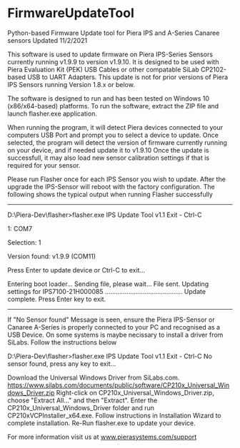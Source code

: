 # FirmwareUpdateTool
Python-based Firmware Update tool for Piera IPS and A-Series Canaree sensors
Updated 11/2/2021

This software is used to update firmware on Piera IPS-Series Sensors currently running v1.9.9 to version v1.9.10.  It is designed to be used with Piera Evaluation Kit (PEK) USB Cables or other compatable SiLab CP2102-based USB to UART Adapters. 
This update is not for prior versions of Piera IPS Sensors running Version 1.8.x or below.

The software is designed to run and has been tested on Windows 10 (x86/x64-based) platforms. 
To run the software, extract the ZIP file and launch flasher.exe application.

When running the program, it will detect Piera devices connected to your computers USB Port and prompt you to select a device to update.
Once selected, the program will detect the version of firmware currently running on your device, and if needed update it to v1.9.10
Once the update is successfull, it may also load new sensor calibration settings if that is required for your sensor.

Please run Flasher once for each IPS Sensor you wish to update. 
After the upgrade the IPS-Sensor will reboot with the factory configuration.
The following shows the typical output when running Flasher successfully

--------

D:\Piera-Dev\flasher>flasher.exe
IPS Update Tool v1.1
 Exit - Ctrl-C

 1: COM7

Selection: 1

Version found:
v1.9.9 (COM11)

Press Enter to update device or Ctrl-C to exit...

Entering boot loader...
Sending file, please wait...
File sent.
Updating settings for IPS7100-21H000085
...........................................
Update complete. Press Enter key to exit.

--------

If "No Sensor found" Message is seen, ensure the Piera IPS-Sensor or Canaree A-Series is properly connected to your PC and recognised as a USB Device.  On some systems is maybe necissary to install a driver from SiLabs.  Follow the instructions below 


D:\Piera-Dev\flasher>flasher.exe
IPS Update Tool v1.1
 Exit - Ctrl-C
No sensor found, press any key to exit...

Download the Universal Windows Driver from SiLabs.com.
 https://www.silabs.com/documents/public/software/CP210x_Universal_Windows_Driver.zip
Right-click on CP210x_Universal_Windows_Driver.zip, choose "Extract All..." and then "Extract".
Enter the CP210x_Universal_Windows_Driver folder and run CP210xVCPInstaller_x64.exe.
Follow instructions in Installation Wizard to complete installation.
Re-Run flasher.exe to update your device. 

For more information visit us at www.pierasystems.com/support 
